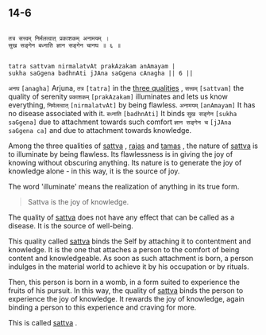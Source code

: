 ## 14-6


```shloka-sa

तत्र सत्त्वम् निर्मलत्वात् प्रकाशकम् अनामयम् ।
सुख सङ्गेन बध्नाति ज्ञान सङ्गेन चानघ ॥ ६ ॥

```
```shloka-sa-hk

tatra sattvam nirmalatvAt prakAzakam anAmayam |
sukha saGgena badhnAti jJAna saGgena cAnagha || 6 ||

```
`अनघ` `[anagha]` Arjuna, `तत्र` `[tatra]` in the 
[three qualities](satva_rajas_tamas)
, `सत्त्वम्` `[sattvam]` the quality of serenity `प्रकाशकम्` `[prakAzakam]` illuminates and lets us know everything, `निर्मलत्वात्` `[nirmalatvAt]` by being flawless. `अनामयम्` `[anAmayam]` It has no disease associated with it. `बध्नाति` `[badhnAti]` It binds `सुख सङ्गेन` `[sukha saGgena]` due to attachment towards such comfort `ज्ञान सङ्गेन च` `[jJAna saGgena ca]` and due to attachment towards knowledge.

<a name='sattva'></a>
Among the three qualities of 
[sattva](sattva)
, 
[rajas](rajas)
 and 
[tamas](tamas)
, the nature of 
[sattva](sattva)
 is to illuminate by being flawless. Its flawlessness is in giving the joy of knowing without obscuring anything. Its nature is to generate the joy of knowledge alone - in this way, it is the source of joy. 

The word 'illuminate' means the realization of anything in its true form.



<a name='applnote_190'></a>
> Sattva is the joy of knowledge.



The quality of 
[sattva](sattva)
 does not have any effect that can be called as a disease. It is the source of well-being.

This quality called 
[sattva](sattva)
 binds the Self by attaching it to contentment and knowledge. It is the one that attaches a person to the comfort of being content and knowledgeable. As soon as such attachment is born, a person indulges in the material world to achieve it by his occupation or by rituals.

Then, this person is born in a womb, in a form suited to experience the fruits of his pursuit. In this way, the quality of 
[sattva](sattva)
 binds the person to experience the joy of knowledge. It rewards the joy of knowledge, again binding a person to this experience and craving for more. 

This is called 
[sattva](sattva)
.


